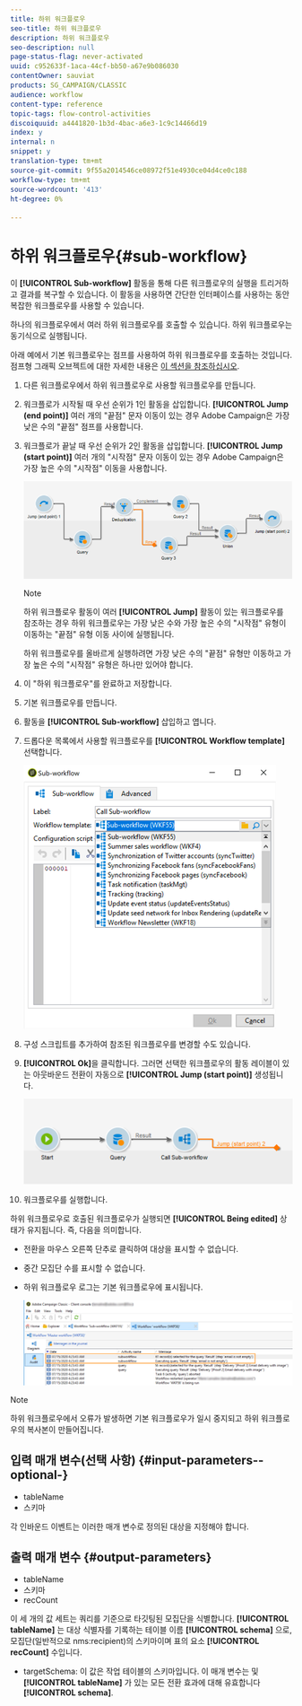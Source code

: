 ```yaml
---
title: 하위 워크플로우
seo-title: 하위 워크플로우
description: 하위 워크플로우
seo-description: null
page-status-flag: never-activated
uuid: c952633f-1aca-44cf-bb50-a67e9b086030
contentOwner: sauviat
products: SG_CAMPAIGN/CLASSIC
audience: workflow
content-type: reference
topic-tags: flow-control-activities
discoiquuid: a4441820-1b3d-4bac-a6e3-1c9c14466d19
index: y
internal: n
snippet: y
translation-type: tm+mt
source-git-commit: 9f55a2014546ce08972f51e4930ce04d4ce0c188
workflow-type: tm+mt
source-wordcount: '413'
ht-degree: 0%

---
```



# 하위 워크플로우{#sub-workflow}

이 **[!UICONTROL Sub-workflow]** 활동을 통해 다른 워크플로우의 실행을 트리거하고 결과를 복구할 수 있습니다. 이 활동을 사용하면 간단한 인터페이스를 사용하는 동안 복잡한 워크플로우를 사용할 수 있습니다.

하나의 워크플로우에서 여러 하위 워크플로우를 호출할 수 있습니다. 하위 워크플로우는 동기식으로 실행됩니다.

아래 예에서 기본 워크플로우는 점프를 사용하여 하위 워크플로우를 호출하는 것입니다. 점프형 그래픽 오브젝트에 대한 자세한 내용은 [이 섹션을 참조하십시오](../../workflow/using/jump--start-point-and-end-point-.md).

1. 다른 워크플로우에서 하위 워크플로우로 사용할 워크플로우를 만듭니다.
1. 워크플로가 시작될 때 우선 순위가 1인 활동을 삽입합니다. **[!UICONTROL Jump (end point)]** 여러 개의 &quot;끝점&quot; 문자 이동이 있는 경우 Adobe Campaign은 가장 낮은 수의 &quot;끝점&quot; 점프를 사용합니다.
1. 워크플로가 끝날 때 우선 순위가 2인 활동을 삽입합니다. **[!UICONTROL Jump (start point)]** 여러 개의 &quot;시작점&quot; 문자 이동이 있는 경우 Adobe Campaign은 가장 높은 수의 &quot;시작점&quot; 이동을 사용합니다.

   ![](assets/subworkflow_jumps.png)

   >[!NOTE]
   >
   >하위 워크플로우 활동이 여러 **[!UICONTROL Jump]** 활동이 있는 워크플로우를 참조하는 경우 하위 워크플로우는 가장 낮은 수와 가장 높은 수의 &quot;시작점&quot; 유형이 이동하는 &quot;끝점&quot; 유형 이동 사이에 실행됩니다.
   >
   >하위 워크플로우를 올바르게 실행하려면 가장 낮은 수의 &quot;끝점&quot; 유형만 이동하고 가장 높은 수의 &quot;시작점&quot; 유형은 하나만 있어야 합니다.

1. 이 &quot;하위 워크플로우&quot;를 완료하고 저장합니다.
1. 기본 워크플로우를 만듭니다.
1. 활동을 **[!UICONTROL Sub-workflow]** 삽입하고 엽니다.
1. 드롭다운 목록에서 사용할 워크플로우를 **[!UICONTROL Workflow template]** 선택합니다.

   ![](assets/subworkflow_selection.png)

1. 구성 스크립트를 추가하여 참조된 워크플로우를 변경할 수도 있습니다.
1. **[!UICONTROL Ok]**&#x200B;을 클릭합니다. 그러면 선택한 워크플로우의 활동 레이블이 있는 아웃바운드 전환이 자동으로 **[!UICONTROL Jump (start point)]** 생성됩니다.

   ![](assets/subworkflow_outbound.png)

1. 워크플로우를 실행합니다.

하위 워크플로우로 호출된 워크플로우가 실행되면 **[!UICONTROL Being edited]** 상태가 유지됩니다. 즉, 다음을 의미합니다.

* 전환을 마우스 오른쪽 단추로 클릭하여 대상을 표시할 수 없습니다.
* 중간 모집단 수를 표시할 수 없습니다.
* 하위 워크플로우 로그는 기본 워크플로우에 표시됩니다.

   ![](assets/subworkflow_logs.png)

>[!NOTE]
>
>하위 워크플로우에서 오류가 발생하면 기본 워크플로우가 일시 중지되고 하위 워크플로우의 복사본이 만들어집니다.

## 입력 매개 변수(선택 사항) {#input-parameters--optional-}

* tableName
* 스키마

각 인바운드 이벤트는 이러한 매개 변수로 정의된 대상을 지정해야 합니다.

## 출력 매개 변수 {#output-parameters}

* tableName
* 스키마
* recCount

이 세 개의 값 세트는 쿼리를 기준으로 타깃팅된 모집단을 식별합니다. **[!UICONTROL tableName]** 는 대상 식별자를 기록하는 테이블 이름 **[!UICONTROL schema]** 으로, 모집단(일반적으로 nms:recipient)의 스키마이며 표의 요소 **[!UICONTROL recCount]** 수입니다.

* targetSchema: 이 값은 작업 테이블의 스키마입니다. 이 매개 변수는 및 **[!UICONTROL tableName]** 가 있는 모든 전환 효과에 대해 유효합니다 **[!UICONTROL schema]**.
